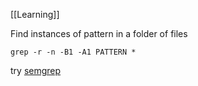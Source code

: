 [[Learning]]

Find instances of pattern in a folder of files
```
grep -r -n -B1 -A1 PATTERN *
```
try [semgrep](https://semgrep.dev/)
